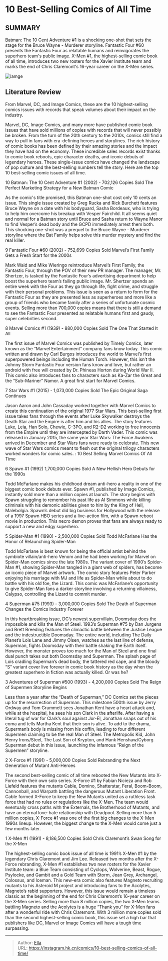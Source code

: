 # 10 Best-Selling Comics of All Time


## SUMMARY 


 Batman: The 10 Cent Adventure #1 is a shocking one-shot that sets the stage for the Bruce Wayne - Murderer storyline. 
 Fantastic Four #60 presents the Fantastic Four as relatable humans and reinvigorates the superhero team&#39;s public image. 
 X-Men #1, the highest-selling comic book of all time, introduces two new rosters for the Xavier Institute team and marks the end of Chris Claremont&#39;s 16-year career on the X-Men series. 

![iamge](https://static1.srcdn.com/wordpress/wp-content/uploads/2023/11/best-selling-comics.jpg)

## Literature Review

From Marvel, DC, and Image Comics, these are the 10 highest-selling comics issues with records that speak volumes about their impact on the industry.




Marvel, DC, Image Comics, and many more have published comic book issues that have sold millions of copies with records that will never possibly be broken. From the turn of the 20th century to the 2010s, comics still find a way to pull in fans with era-defining heroes and storylines.
The rich history of comic books has been defined by their amazing stories and the impact they have had on the economy. These incredible sales records exist thanks to comic book reboots, epic character deaths, and iconic debuts of legendary heroes. These single-issue comics have changed the landscape of pop culture and the best-selling numbers tell the story. Here are the top 10 best-selling comic issues of all time.









 








 10  Batman: The 10 Cent Adventure #1 (2002) - 702,126 Copies Sold 
The Perfect Marketing Strategy for a New Batman Comic

        

As the comic&#39;s title promised, this Batman one-shot cost only 10 cents an issue. This single issue created by Greg Rucka and Rick Burchett features Bruce Wayne on a date with his bodyguard, Sasha Bordeaux, who is trying to help him overcome his breakup with Vesper Fairchild. It all seems quiet and normal for a Batman story until Bruce and Sasha return to Wayne Manor to find Vesper’s dead body and the GCPD immediately arrest them both. This shocking one-shot was a prequel to the Bruce Wayne - Murderer storyline where the Bat Family helps solve this murder mystery and find the real killer.





 9  Fantastic Four #60 (2002) - 752,699 Copies Sold 
Marvel’s First Family Gets a Fresh Start for the 2000s

        

Mark Waid and Mike Wieringo reintroduce Marvel’s First Family, the Fantastic Four, through the POV of their new PR manager. The manager, Mr. Shertzer, is tasked by the Fantastic Four’s advertising department to help boost the superhero team’s failing public image. Mr. Shertzer spends an entire week with the Four as they go through life, fight crime, and struggle with their personal problems. This issue is seen as a return to form for the Fantastic Four as they are presented less as superheroes and more like a group of friends who became family after a series of unfortunate cosmic events. Selling more than 700,000 copies means that there is still a demand to see the Fantastic Four presented as relatable humans first and gaudy, super celebrities second.





 8  Marvel Comics #1 (1939) - 880,000 Copies Sold 
The One That Started It All

        

The first issue of Marvel Comics was published by Timely Comics, later known as the “Marvel Entertainment” company fans know today. This comic written and drawn by Carl Burgos introduces the world to Marvel’s first superpowered beings including the Human Torch. However, this isn’t the Johnny Storm Fantastic Four version fans know and love, but rather an android with free will created by Dr. Phineas Horton during World War II. This comic also introduces fans to characters such as Ka-Zar the Great and the “Sub-Mariner” Namor. A great first start for Marvel Comics.





 7  Star Wars #1 (2015) - 1,073,000 Copies Sold 
The Epic Original Saga Continues


 







Jason Aaron and John Cassaday worked together with Marvel Comics to create this continuation of the original 1977 Star Wars. This best-selling first issue takes fans through the events after Luke Skywalker destroys the Death Star and the Empire is after him and his allies. The story features Luke, Leia, Han Solo, Chewie, C-3PO, and R2-D2 working to free innocents from the Empire until they are intercepted by Darth Vader. This comic was released in January 2015, the same year Star Wars: The Force Awakens arrived in December and Star Wars fans were ready to celebrate. This new wave of Star Wars comics meant to flesh out the original trilogy characters worked wonders for comic sales.
 : 10 Best Selling Marvel Comics Of All Time





 6  Spawn #1 (1992) 1,700,000 Copies Sold 
A New Hellish Hero Debuts for the 1990s

        

Todd McFarlane makes his childhood dream anti-hero a reality in one of the biggest comic book debuts ever. Spawn #1, published by Image Comics, instantly sold more than a million copies at launch. The story begins with Spawn struggling to remember his past life as Al Simmons while killing criminals with his demonic abilities given to him by the King of Hell, Malebolgia. Spawn’s debut did big business for Hollywood with the release of a 1997 Spawn HBO series and a live-action film, with a Spawn reboot movie in production. This necro demon proves that fans are always ready to support a new and edgy superhero.





 5  Spider-Man #1 (1990) - 2,500,000 Copies Sold 
Todd McFarlane Has the Honor of Relaunching Spider-Man

        

Todd McFarlane is best known for being the official artist behind the symbiote villain/anti-hero Venom and he had been working for Marvel on Spider-Man comics since the late 1980s. The variant cover of 1990’s Spider-Man #1, showing Spider-Man tangled in a giant web of spiders, has become an iconic piece of Marvel artwork. The comic story features Peter Parker enjoying his marriage with MJ and life as Spider-Man while about to do battle with his old foe, the Lizard. This comic was McFarlane’s opportunity to give Spider-Man fans a darker storyline involving a returning villainess, Calypso, controlling the Lizard to commit murder.





 4  Superman #75 (1993) - 3,000,000 Copies Sold 
The Death of Superman Changes the Comics Industry Forever


 







In this heartbreaking issue, DC’s newest supervillain, Doomsday does the impossible and kills the Man of Steel. 1993’s Superman #75 by Dan Jurgens and Brett Breeding features the climactic battle between the Justice League and the indestructible Doomsday. The entire world, including The Daily Planet’s Lois Lane and Jimmy Olsen, watches as the last line of defense, Superman, fights Doomsday with their battle shaking the Earth itself. However, the monster proves too much for the Man of Steel and one final dual punch takes out both Doomsday and Superman. The splash page of Lois cradling Superman’s dead body, the tattered red cape, and the bloody “S” variant cover live forever in comic book history as the day when the greatest superhero in fiction was actually killed. Or was he?





 3  Adventures of Superman #500 (1993) - 4,200,000 Copies Sold 
The Reign of Supermen Storyline Begins


 







Less than a year after the “Death of Superman,” DC Comics set the pieces up for the resurrection of Superman. This milestone 500th issue by Jerry Ordway and Tom Grummett sees Jonathan Kent have a heart attack and, while at the hospital, he sees his son Clark in the afterlife. After having a literal tug of war for Clark’s soul against Jor-El, Jonathan snaps out of his coma and tells Martha Kent that their son is alive. To add to the drama, Superman’s body is missing from his coffin, leading to four different Supermen claiming to be the real Man of Steel. The Metropolis Kid, John Henry Irons/Steel, The Last Son of Krypton, and Hank Henshaw/Cyborg Superman debut in this issue, launching the infamous “Reign of the Supermen” storyline.





 2  X-Force #1 (1991) - 5,000,000 Copies Sold 
Rebranding the Next Generation of Mutant Anti-Heroes

        

The second best-selling comic of all time rebooted the New Mutants into X-Force with their own solo series. X-Force #1 by Fabian Nicieza and Rob Liefeld features the mutants Cable, Domino, Shatterstar, Feral, Boom-Boom, Cannonball, and Warpath battling the dangerous Mutant Liberation Front. Cable formed X-Force to keep the New Mutants united as a ruthless task force that had no rules or regulations like the X-Men. The team would eventually cross paths with the Externals, the Brotherhood of Mutants, and have an eternal love-hate relationship with Deadpool. Selling more than 5 million copies, X-Force #1 was one of the first big changes to the X-Men 1990s lineup. However, the biggest change to the X-Men would come just a few months later.





 1  X-Men #1 (1991) - 8,186,500 Copies Sold 
Chris Claremont’s Swan Song for the X-Men

        

The highest-selling comic book issue of all time is 1991’s X-Men #1 by the legendary Chris Claremont and Jim Lee. Released two months after the X-Force rebranding, X-Men #1 establishes two new rosters for the Xavier Institute team: a Blue Team consisting of Cyclops, Wolverine, Beast, Rogue, Psylocke, and Gambit and a Gold Team with Storm, Jean Grey, Archangel, Colossus, and Iceman. This new-era comic also features Magneto recruiting mutants to his Asteroid M project and introducing fans to the Acolytes, Magneto’s rabid supporters. However, this issue would remain a timeless classic as the beginning of the end for Chris Claremont’s 16-year career on the X-Men series. Selling more than 8 million copies, the two X-Men teams battling Magneto and the Acolytes is a huge “Thank you” for X-Men fans after a wonderful ride with Chris Claremont. With 3 million more copies sold than the second highest-selling comic book, this issue set a high bar that publishers like DC, Marvel or Image Comics will have a tough time surpassing. 

---

> Author: [Ella](https://instagram.hk.cn/)  
> URL: https://instagram.hk.cn/comics/10-best-selling-comics-of-all-time/  

